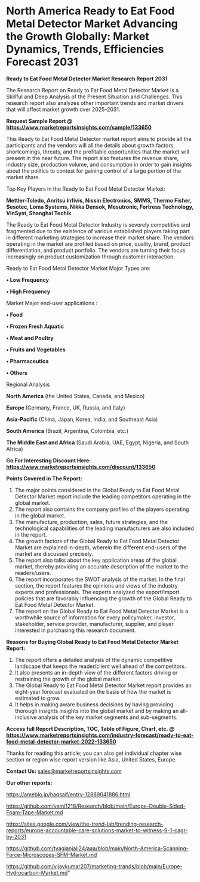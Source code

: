 # North America Ready to Eat Food Metal Detector Market Advancing the Growth Globally: Market Dynamics, Trends, Efficiencies Forecast 2031

<strong>Ready to Eat Food Metal Detector Market Research Report 2031</strong>

The Research Report on Ready to Eat Food Metal Detector Market is a Skillful and Deep Analysis of the Present Situation and Challenges. This research report also analyzes other important trends and market drivers that will affect market growth over 2025-2031.

<strong>Request Sample Report @ <a href=https://www.marketreportsinsights.com/sample/133650>https://www.marketreportsinsights.com/sample/133650</a></strong>

This Ready to Eat Food Metal Detector market report aims to provide all the participants and the vendors will all the details about growth factors, shortcomings, threats, and the profitable opportunities that the market will present in the near future. The report also features the revenue share, industry size, production volume, and consumption in order to gain insights about the politics to contest for gaining control of a large portion of the market share.

Top Key Players in the Ready to Eat Food Metal Detector Market:

<strong>Mettler-Toledo, Anritsu Infivis, Nissin Electronics, SMMS, Thermo Fisher, Sesotec, Loma Systems, Nikka Densok, Mesutronic, Fortress Technology, VinSyst, Shanghai Techik</strong>

The Ready to Eat Food Metal Detector Industry is severely competitive and fragmented due to the existence of various established players taking part in different marketing strategies to increase their market share. The vendors operating in the market are profiled based on price, quality, brand, product differentiation, and product portfolio. The vendors are turning their focus increasingly on product customization through customer interaction.

Ready to Eat Food Metal Detector Market Major Types are:

<strong>• Low Frequency

• High Frequency</strong>

Market Major end-user applications :

<strong>• Food

• Frozen Fresh Aquatic

• Meat and Poultry

• Fruits and Vegetables

• Pharmaceutica

• Others</strong>

Regional Analysis

</u><strong><b>North America</b></strong> (the United States, Canada, and Mexico)

<strong><b>Europe </b></strong>(Germany, France, UK, Russia, and Italy)

<strong><b>Asia-Pacific</b></strong> (China, Japan, Korea, India, and Southeast Asia)

<strong><b>South America</b></strong> (Brazil, Argentina, Colombia, etc.)

<strong><b>The Middle East and Africa</b></strong> (Saudi Arabia, UAE, Egypt, Nigeria, and South Africa)

<strong>Go For Interesting Discount Here: <a href=https://www.marketreportsinsights.com/discount/133650>https://www.marketreportsinsights.com/discount/133650</a></strong>

<strong>Points Covered in The Report:</strong>
<ol>
  <li>The major points considered in the Global Ready to Eat Food Metal Detector Market report include the leading competitors operating in the global market.</li>
  <li>The report also contains the company profiles of the players operating in the global market.</li>
  <li>The manufacture, production, sales, future strategies, and the technological capabilities of the leading manufacturers are also included in the report.</li>
  <li>The growth factors of the Global Ready to Eat Food Metal Detector Market are explained in-depth, wherein the different end-users of the market are discussed precisely.</li>
  <li>The report also talks about the key application areas of the global market, thereby providing an accurate description of the market to the readers/users.</li>
  <li>The report incorporates the SWOT analysis of the market. In the final section, the report features the opinions and views of the industry experts and professionals. The experts analyzed the export/import policies that are favorably influencing the growth of the Global Ready to Eat Food Metal Detector Market.</li>
  <li>The report on the Global Ready to Eat Food Metal Detector Market is a worthwhile source of information for every policymaker, investor, stakeholder, service provider, manufacturer, supplier, and player interested in purchasing this research document.</li>
</ol>
<strong>Reasons for Buying Global Ready to Eat Food Metal Detector Market Report:</strong>

<ol>
  <li>The report offers a detailed analysis of the dynamic competitive landscape that keeps the reader/client well ahead of the competitors.</li>
  <li>It also presents an in-depth view of the different factors driving or restraining the growth of the global market.</li>
  <li>The Global Ready to Eat Food Metal Detector Market report provides an eight-year forecast evaluated on the basis of how the market is estimated to grow.</li>
  <li>It helps in making aware business decisions by having providing thorough insights insights into the global market and by making an all-inclusive analysis of the key market segments and sub-segments.</li>
</ol>
<strong>Access full Report Description, TOC, Table of Figure, Chart, etc. @ <a href=https://www.marketreportsinsights.com/industry-forecast/ready-to-eat-food-metal-detector-market-2022-133650>https://www.marketreportsinsights.com/industry-forecast/ready-to-eat-food-metal-detector-market-2022-133650</a></strong>


Thanks for reading this article; you can also get individual chapter wise section or region wise report version like Asia, United States, Europe.

<strong>Contact Us:</strong>
sales@marketreportsinsights.com

<strong>Our other reports:</strong>

<a href=https://ameblo.jp/haqsaif/entry-12889041886.html>https://ameblo.jp/haqsaif/entry-12889041886.html</a>

<a href=https://github.com/yami1218/Research/blob/main/Europe-Double-Sided-Foam-Tape-Market.md>https://github.com/yami1218/Research/blob/main/Europe-Double-Sided-Foam-Tape-Market.md</a>

<a href=https://sites.google.com/view/the-trend-lab/trending-research-reports/europe-accountable-care-solutions-market-to-witness-9-1-cagr-by-2031>https://sites.google.com/view/the-trend-lab/trending-research-reports/europe-accountable-care-solutions-market-to-witness-9-1-cagr-by-2031</a>

<a href=https://github.com/tyagianjali24/aaa/blob/main/North-America-Scanning-Force-Microscopes-SFM-Market.md>https://github.com/tyagianjali24/aaa/blob/main/North-America-Scanning-Force-Microscopes-SFM-Market.md</a>

<a href=https://github.com/vijaykumar207/marketing-trands/blob/main/Europe-Hydrocarbon-Market.md>https://github.com/vijaykumar207/marketing-trands/blob/main/Europe-Hydrocarbon-Market.md</a>"
